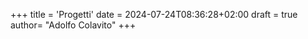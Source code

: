 +++
title = 'Progetti'
date = 2024-07-24T08:36:28+02:00
draft = true
author= "Adolfo Colavito"
+++ 
